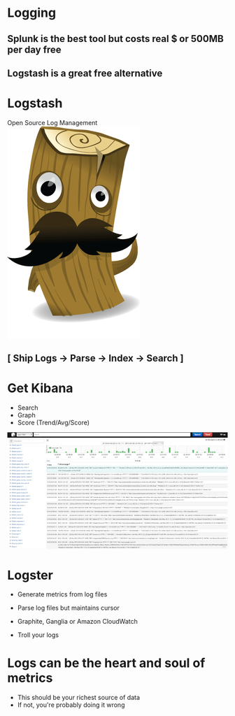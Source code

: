 <!SLIDE transition=scrollUp>
# Logging

## Splunk is the best tool but costs real $ or 500MB per day free
## Logstash is a great free alternative

<!SLIDE center transition=scrollUp>
# Logstash
Open Source Log Management
![logstash](../img/logstash.png)

## [ Ship Logs -> Parse -> Index -> Search ]

<!SLIDE center transition=scrollUp>
# Get Kibana
* Search
* Graph
* Score (Trend/Avg/Score)

<!SLIDE center transition=scrollUp>
![logstash](../img/logstash-web.png)

<!SLIDE center transition=scrollUp>
# Logster

* Generate metrics from log files

* Parse log files but maintains cursor

* Graphite, Ganglia or Amazon CloudWatch

* Troll your logs

<!SLIDE small transition=scrollUp>
# Logs can be the heart and soul of metrics

* This should be your richest source of data
* If not, you're probably doing it wrong

